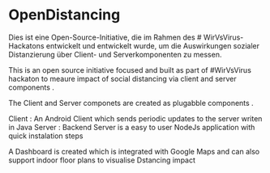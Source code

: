 # OpenDistancing

Dies ist eine Open-Source-Initiative, die im Rahmen des # WirVsVirus-Hackatons entwickelt und entwickelt wurde, um die Auswirkungen sozialer Distanzierung über Client- und Serverkomponenten zu messen.


This is an open source initiative focused and built as part of #WirVsVirus hackaton to meaure impact of social distancing via client and server components . 

The Client and Server componets are created as plugabble components .

Client : An Android Client which sends periodic updates to the server writen in Java
Server : Backend Server is a easy to user NodeJs application with quick instalation steps


A Dashboard is created which is integrated with Google Maps and can also support indoor floor plans to visualise Dstancing impact



